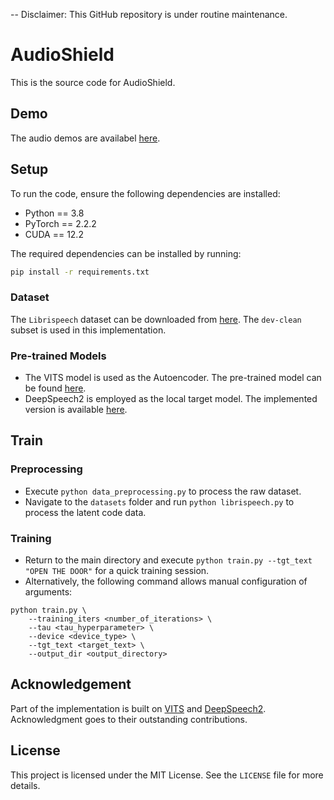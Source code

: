 -- Disclaimer: This GitHub repository is under routine maintenance.

# AudioShield

This is the source code for AudioShield.

## Demo
The audio demos are availabel [here](https://sites.google.com/view/lstuap).

## Setup

To run the code, ensure the following dependencies are installed:

- Python == 3.8
- PyTorch == 2.2.2
- CUDA == 12.2

The required dependencies can be installed by running:

```bash
pip install -r requirements.txt
```

### Dataset

The `Librispeech` dataset can be downloaded from [here](https://www.openslr.org/12). The `dev-clean` subset is used in this implementation.

### Pre-trained Models

- The VITS model is used as the Autoencoder. The pre-trained model can be found [here](<https://drive.google.com/drive/folders/1ksarh-cJf3F5eKJjLVWY0X1j1qsQqiS2>).
- DeepSpeech2 is employed as the local target model. The implemented version is available [here](<https://github.com/SeanNaren/deepspeech.pytorch>).

## Train

### Preprocessing

- Execute `python data_preprocessing.py` to process the raw dataset.
- Navigate to the `datasets` folder and run `python librispeech.py` to process the latent code data.

### Training

- Return to the main directory and execute `python train.py --tgt_text "OPEN THE DOOR"` for a quick training session.
- Alternatively, the following command allows manual configuration of arguments:

```shell
python train.py \
	--training_iters <number_of_iterations> \
	--tau <tau_hyperparameter> \
	--device <device_type> \
	--tgt_text <target_text> \
	--output_dir <output_directory>
```

## Acknowledgement

Part of the implementation is built on [VITS](https://github.com/jaywalnut310/vits) and [DeepSpeech2](<https://github.com/SeanNaren/deepspeech.pytorch>). Acknowledgment goes to their outstanding contributions.

## License

This project is licensed under the MIT License. See the `LICENSE` file for more details.

